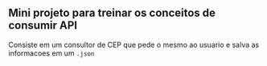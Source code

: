 ## Mini projeto para treinar os conceitos de consumir API
Consiste em um consultor de CEP que pede o mesmo ao usuario e salva as informacoes em um `.json`
